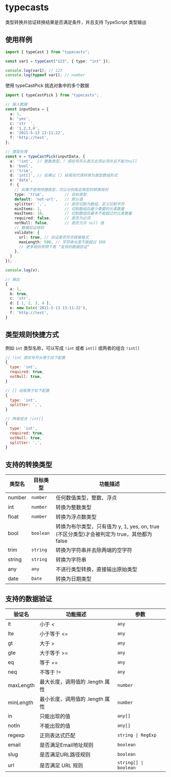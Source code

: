 # typecasts

类型转换并验证转换结果是否满足条件，并且支持 TypeScript 类型输出

## 使用样例

```ts
import { typeCast } from "typecasts";

const var1 = typeCast("123", { type: "int" });

console.log(var1); // 123
console.log(typeof var1); // number
```

使用 typeCastPick 挑选对象中的多个数据

```ts
import { typeCastPick } from "typecasts";

// 输入数据
const inputData = {
  a: 1,
  b: 'yes',
  c: 'str  ',
  d: '1,2,3,4',
  e: '2021-5-13 13:11:22',
  f: 'http://test',
};

// 类型处理
const v = typeCastPick(inputData, {
  a: '!int',  // 整数类型，! 感叹号开头表示此项必须并且不能为null
  b: 'bool',
  c: 'trim',
  d: 'int[]', // 如果以 [] 结尾则代表转换为类型数组形式
  e: 'date',
  f: {
    // 如果不使用快捷类型，可以分别指定类型的转换规则
    type: 'trim',         // 目标类型
    default: 'not-url',   // 默认值
    splitter: ',',        // 是否切割为数组，定义切割字符
    minItems: 1,          // 切割数组后最少需要的元素数量
    maxItems: 10,         // 切割数组后最多不能超过的元素数量
    required: false,      // 是否为必须
    notNull: false,       // 是否允许 null 值
    // 数据验证规则
    validate: {
      url: true, // 验证是否符合链接格式
      maxLength: 500, // 字符串长度不能超过 500
      // 更多规则参照下表 “支持的数据验证”
    },
  }
});

console.log(v);

// 输出
{
  a: 1,
  b: true,
  c: 'str',
  d: [ 1, 2, 3, 4 ],
  e: new Date('2021-5-13 13:11:22'),
  f: 'http://test',
}
```

## 类型规则快捷方式

例如 `int` 类型名称，可以写成 `!int`  或者  `int[]` 或两者的组合  `!int[]`

```js
// !int 感叹号开头等于如下配置
{
  type: 'int',
  required: true,
  notNull: true,
}

// [] 结尾等于如下配置
{
  type: 'int',
  splitter: ',',
}

// 两者结合 !int[]
{
  type: 'int',
  required: true,
  notNull: true,
  splitter: ',',
}
```

## 支持的转换类型
| 类型名 | 目标类型 | 功能描述 |
| ------- | ------- | ------- |
| number  | `number`  | 任何数值类型，整数、浮点 |
| int  | `number`  | 转换为整数类型 |
| float  | `number`  | 转换为浮点数类型 |
| bool  | `boolean`  | 转换为布尔类型，只有值为 y, 1, yes, on, true (不区分类型)才会被判定为 true，其他都为 false |
| trim  | `string`  | 转换为字符串并去除两端的空字符 |
| string  | `string`  | 转换为字符串 |
| any  | `any` | 不进行类型转换，直接输出原始类型 |
| date  | `Date`  | 转换为日期类型 |

## 支持的数据验证
| 验证名 | 功能描述 | 参数 |
| ------- | ------- | ------- |
| lt | 小于 < | `any` |
| lte | 小于等于 <= | `any` |
| gt | 大于 > | `any` |
| gte | 大于等于 >= | `any` |
| eq | 等于 == | `any` |
| neq | 不等于 != | `any` |
| maxLength | 最大长度，调用值的 .length 属性 | `number` |
| minLength | 最小长度，调用值的 .length 属性 | `number` |
| in | 只能出现的值 | `any[]` |
| notIn | 不能出现的值 | `any[]` |
| regexp | 正则表达式匹配 | `string \| RegExp` |
| email | 是否满足Email地址规则 | `boolean` |
| slug | 是否满足URL路径规则 | `boolean` |
| url | 是否满足 URL 规则 | `string[] \| boolean` |

